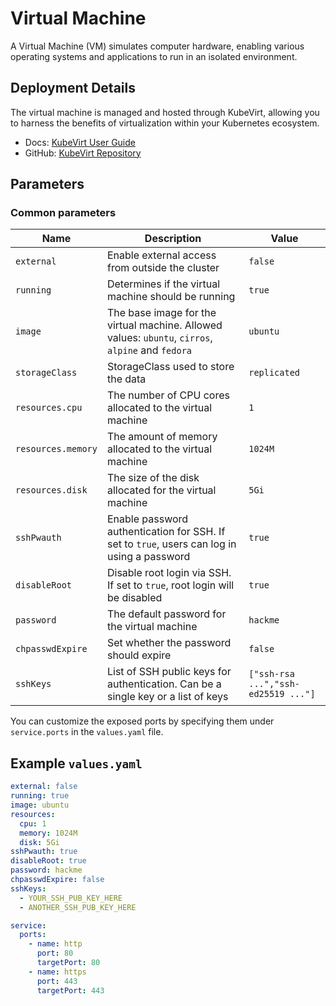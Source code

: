 # Virtual Machine

A Virtual Machine (VM) simulates computer hardware, enabling various operating systems and applications to run in an isolated environment.

## Deployment Details

The virtual machine is managed and hosted through KubeVirt, allowing you to harness the benefits of virtualization within your Kubernetes ecosystem.

- Docs: [KubeVirt User Guide](https://kubevirt.io/user-guide/)
- GitHub: [KubeVirt Repository](https://github.com/kubevirt/kubevirt)

## Parameters

### Common parameters

| Name               | Description                                                                                       | Value                               |
| ------------------ | ------------------------------------------------------------------------------------------------- | ----------------------------------- |
| `external`         | Enable external access from outside the cluster                                                   | `false`                             |
| `running`          | Determines if the virtual machine should be running                                               | `true`                              |
| `image`            | The base image for the virtual machine. Allowed values: `ubuntu`, `cirros`, `alpine` and `fedora` | `ubuntu`                            |
| `storageClass`     | StorageClass used to store the data                                                               | `replicated`                        |
| `resources.cpu`    | The number of CPU cores allocated to the virtual machine                                          | `1`                                 |
| `resources.memory` | The amount of memory allocated to the virtual machine                                             | `1024M`                             |
| `resources.disk`   | The size of the disk allocated for the virtual machine                                            | `5Gi`                               |
| `sshPwauth`        | Enable password authentication for SSH. If set to `true`, users can log in using a password       | `true`                              |
| `disableRoot`      | Disable root login via SSH. If set to `true`, root login will be disabled                         | `true`                              |
| `password`         | The default password for the virtual machine                                                      | `hackme`                            |
| `chpasswdExpire`   | Set whether the password should expire                                                            | `false`                             |
| `sshKeys`          | List of SSH public keys for authentication. Can be a single key or a list of keys                 | `["ssh-rsa ...","ssh-ed25519 ..."]` |

You can customize the exposed ports by specifying them under `service.ports` in the `values.yaml` file.

## Example `values.yaml`

```yaml
external: false
running: true
image: ubuntu
resources:
  cpu: 1
  memory: 1024M
  disk: 5Gi
sshPwauth: true
disableRoot: true
password: hackme
chpasswdExpire: false
sshKeys: 
  - YOUR_SSH_PUB_KEY_HERE
  - ANOTHER_SSH_PUB_KEY_HERE

service:
  ports:
    - name: http
      port: 80
      targetPort: 80
    - name: https
      port: 443
      targetPort: 443
```
